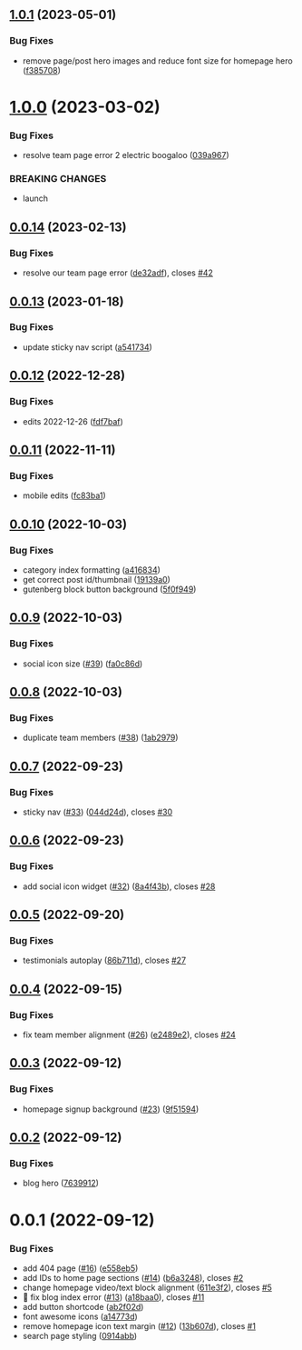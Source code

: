 ## [1.0.1](https://github.com/space-pirate-productions/chapmancommunities/compare/1.0.0...1.0.1) (2023-05-01)


### Bug Fixes

* remove page/post hero images and reduce font size for homepage hero ([f385708](https://github.com/space-pirate-productions/chapmancommunities/commit/f385708fb07f734daa4a17bb8c645b2659008a78))

# [1.0.0](https://github.com/space-pirate-productions/chapmancommunities/compare/0.0.14...1.0.0) (2023-03-02)


### Bug Fixes

* resolve team page error 2 electric boogaloo ([039a967](https://github.com/space-pirate-productions/chapmancommunities/commit/039a9675e782f2aa7dc39945eb6276d3ec7ddf6c))


### BREAKING CHANGES

* launch

## [0.0.14](https://github.com/space-pirate-productions/chapmancommunities/compare/0.0.13...0.0.14) (2023-02-13)


### Bug Fixes

*  resolve our team page error ([de32adf](https://github.com/space-pirate-productions/chapmancommunities/commit/de32adfa1831e80754d13b381ccc24ca4e2b7430)), closes [#42](https://github.com/space-pirate-productions/chapmancommunities/issues/42)

## [0.0.13](https://github.com/space-pirate-productions/chapmancommunities/compare/0.0.12...0.0.13) (2023-01-18)


### Bug Fixes

* update sticky nav script ([a541734](https://github.com/space-pirate-productions/chapmancommunities/commit/a5417345f971c3598fba5852cf307b318e90e35a))

## [0.0.12](https://github.com/space-pirate-productions/chapmancommunities/compare/0.0.11...0.0.12) (2022-12-28)


### Bug Fixes

* edits 2022-12-26 ([fdf7baf](https://github.com/space-pirate-productions/chapmancommunities/commit/fdf7bafb88a706e1befd9fde8a57da8ee5b143a5))

## [0.0.11](https://github.com/space-pirate-productions/chapmancommunities/compare/0.0.10...0.0.11) (2022-11-11)


### Bug Fixes

* mobile edits ([fc83ba1](https://github.com/space-pirate-productions/chapmancommunities/commit/fc83ba1b704ccb8305e041b3eee67cf4eb995439))

## [0.0.10](https://github.com/space-pirate-productions/chapmancommunities/compare/0.0.9...0.0.10) (2022-10-03)


### Bug Fixes

* category index formatting ([a416834](https://github.com/space-pirate-productions/chapmancommunities/commit/a416834ebc689f0d92d23e1682369f86cea9e025))
* get correct post id/thumbnail ([19139a0](https://github.com/space-pirate-productions/chapmancommunities/commit/19139a0fd65ec8f05a86d9df5488f6b05bac237d))
* gutenberg block button background ([5f0f949](https://github.com/space-pirate-productions/chapmancommunities/commit/5f0f949a3eaad1083cf510801159b29a171f7b6c))

## [0.0.9](https://github.com/space-pirate-productions/chapmancommunities/compare/0.0.8...0.0.9) (2022-10-03)


### Bug Fixes

* social icon size ([#39](https://github.com/space-pirate-productions/chapmancommunities/issues/39)) ([fa0c86d](https://github.com/space-pirate-productions/chapmancommunities/commit/fa0c86d685280268c6e4b85e93f0fb93310bba03))

## [0.0.8](https://github.com/space-pirate-productions/chapmancommunities/compare/0.0.7...0.0.8) (2022-10-03)


### Bug Fixes

* duplicate team members ([#38](https://github.com/space-pirate-productions/chapmancommunities/issues/38)) ([1ab2979](https://github.com/space-pirate-productions/chapmancommunities/commit/1ab2979adbd490e317ecfc7f2b012497a0ba3beb))

## [0.0.7](https://github.com/space-pirate-productions/chapmancommunities/compare/0.0.6...0.0.7) (2022-09-23)


### Bug Fixes

* sticky nav ([#33](https://github.com/space-pirate-productions/chapmancommunities/issues/33)) ([044d24d](https://github.com/space-pirate-productions/chapmancommunities/commit/044d24d032a193551173369532d8e89f9483608d)), closes [#30](https://github.com/space-pirate-productions/chapmancommunities/issues/30)

## [0.0.6](https://github.com/space-pirate-productions/chapmancommunities/compare/0.0.5...0.0.6) (2022-09-23)


### Bug Fixes

* add social icon widget ([#32](https://github.com/space-pirate-productions/chapmancommunities/issues/32)) ([8a4f43b](https://github.com/space-pirate-productions/chapmancommunities/commit/8a4f43b5101d1a09a14ef5210a772dcbfaf9cb47)), closes [#28](https://github.com/space-pirate-productions/chapmancommunities/issues/28)

## [0.0.5](https://github.com/space-pirate-productions/chapmancommunities/compare/0.0.4...0.0.5) (2022-09-20)


### Bug Fixes

* testimonials autoplay ([86b711d](https://github.com/space-pirate-productions/chapmancommunities/commit/86b711d06cbaeb128fc1e57751d8f70e4691cfaa)), closes [#27](https://github.com/space-pirate-productions/chapmancommunities/issues/27)

## [0.0.4](https://github.com/space-pirate-productions/chapmancommunities/compare/0.0.3...0.0.4) (2022-09-15)


### Bug Fixes

*  fix team member alignment ([#26](https://github.com/space-pirate-productions/chapmancommunities/issues/26)) ([e2489e2](https://github.com/space-pirate-productions/chapmancommunities/commit/e2489e25e7b8f16030667a233e8f6f2f0baf9426)), closes [#24](https://github.com/space-pirate-productions/chapmancommunities/issues/24)

## [0.0.3](https://github.com/space-pirate-productions/chapmancommunities/compare/0.0.2...0.0.3) (2022-09-12)


### Bug Fixes

* homepage signup background ([#23](https://github.com/space-pirate-productions/chapmancommunities/issues/23)) ([9f51594](https://github.com/space-pirate-productions/chapmancommunities/commit/9f515941a8867932ae3c30641a1d9a84c8a0a8fd))

## [0.0.2](https://github.com/space-pirate-productions/chapmancommunities/compare/0.0.1...0.0.2) (2022-09-12)


### Bug Fixes

* blog hero ([7639912](https://github.com/space-pirate-productions/chapmancommunities/commit/763991255399e193df78356cb4490a2647751c1a))

# 0.0.1 (2022-09-12)


### Bug Fixes

*  add 404 page ([#16](https://github.com/space-pirate-productions/chapmancommunities/issues/16)) ([e558eb5](https://github.com/space-pirate-productions/chapmancommunities/commit/e558eb54aa14f5278bca97b8a8470e1a3fa1f5e4))
*  add IDs to home page sections ([#14](https://github.com/space-pirate-productions/chapmancommunities/issues/14)) ([b6a3248](https://github.com/space-pirate-productions/chapmancommunities/commit/b6a3248554240943f56d61af89e1c09c09086cad)), closes [#2](https://github.com/space-pirate-productions/chapmancommunities/issues/2)
*  change homepage video/text block alignment ([611e3f2](https://github.com/space-pirate-productions/chapmancommunities/commit/611e3f20092f444b0b63f302392305e168d4e650)), closes [#5](https://github.com/space-pirate-productions/chapmancommunities/issues/5)
* :bug: fix blog index error ([#13](https://github.com/space-pirate-productions/chapmancommunities/issues/13)) ([a18baa0](https://github.com/space-pirate-productions/chapmancommunities/commit/a18baa0c4ab766f351eada2f6173e4f5384ee44b)), closes [#11](https://github.com/space-pirate-productions/chapmancommunities/issues/11)
* add button shortcode ([ab2f02d](https://github.com/space-pirate-productions/chapmancommunities/commit/ab2f02d22c2f7438cc4123ee0b6d0d8344e7b2f0))
* font awesome icons ([a14773d](https://github.com/space-pirate-productions/chapmancommunities/commit/a14773d2789b5e28b522e6d1a5c63323afff65c5))
* remove homepage icon text margin ([#12](https://github.com/space-pirate-productions/chapmancommunities/issues/12)) ([13b607d](https://github.com/space-pirate-productions/chapmancommunities/commit/13b607d5d49b1c655914889a7a1d8675fdb3b2ce)), closes [#1](https://github.com/space-pirate-productions/chapmancommunities/issues/1)
* search page styling ([0914abb](https://github.com/space-pirate-productions/chapmancommunities/commit/0914abb345d32d67ffe6ea1164c9ac5f7c4e6f17))

